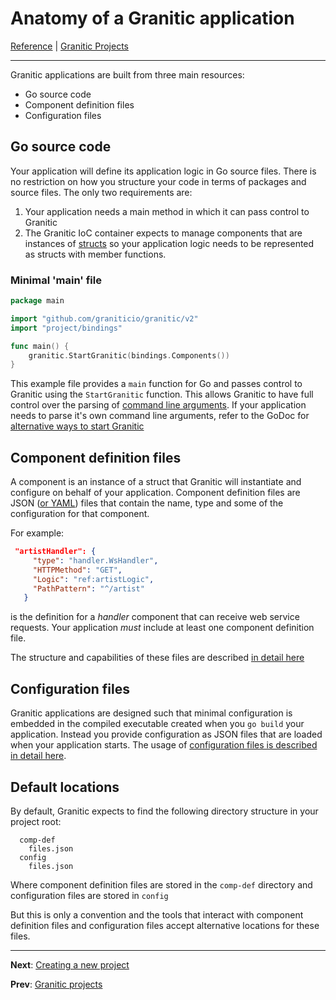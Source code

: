 # Anatomy of a Granitic application
[Reference](README.md) | [Granitic Projects](gpr-index.md)

---

Granitic applications are built from three main resources:

  * Go source code
  * Component definition files
  * Configuration files
  
## Go source code

Your application will define its application logic in Go source files. There is no restriction
on how you structure your code in terms of packages and source files. The only two requirements are:

 1. Your application needs a main method in which it can pass control to Granitic
 2. The Granitic IoC container expects to manage components that are instances of [structs](https://gobyexample.com/structs) 
 so your application logic needs to be represented as structs with member functions.
 
### Minimal 'main' file

```go
package main

import "github.com/graniticio/granitic/v2"
import "project/bindings"  

func main() {
	granitic.StartGranitic(bindings.Components())
}
```

This example file provides a `main` function for Go and passes control to Granitic using the `StartGranitic` function. 
This allows Granitic to have full control over the parsing of [command line arguments](gpr-build.md). 
If your application needs to parse it's own command line arguments, refer to the GoDoc for 
[alternative ways to start Granitic](https://godoc.org/github.com/graniticio/granitic)

## Component definition files
 
A component is an instance of a struct that Granitic will instantiate and configure on behalf of
your application. Component definition files are JSON ([or YAML](https://github.com/graniticio/granitic-yaml)) files
that contain the name, type and some of the configuration for that component. 

For example:
 
 ```json
  "artistHandler": {
      "type": "handler.WsHandler",
      "HTTPMethod": "GET",
      "Logic": "ref:artistLogic",
      "PathPattern": "^/artist"
    }
```

is the definition for a _handler_ component that can receive web service requests. Your application _must_ include at 
least one component definition file.

The structure and capabilities of these files are described [in detail here](ioc-definition-files.md)

## Configuration files

Granitic applications are designed such that minimal configuration is embedded in the compiled executable created when you 
`go build` your application. Instead you provide configuration as JSON files that are loaded when your application starts. 
The usage of [configuration files is described in detail here](cfg-index.md).

## Default locations

By default, Granitic expects to find the following directory structure in your project root:

```
  comp-def
    files.json
  config
    files.json
```
Where component definition files are stored in the `comp-def` directory and configuration files are stored in `config`

But this is only a convention and the tools that interact with component definition files and configuration files 
accept alternative locations for these files.

---
**Next**: [Creating a new project](gpr-create.md)

**Prev**: [Granitic projects](gpr-index.md)




